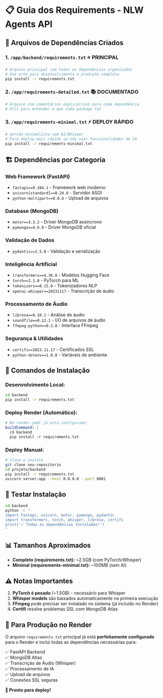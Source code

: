 # 📋 Guia dos Requirements - NLW Agents API

## 📁 Arquivos de Dependências Criados

### 1. `/app/backend/requirements.txt` ⭐ **PRINCIPAL**
```bash
# Arquivo principal com todas as dependências organizadas
# Use este para desenvolvimento e produção completa
pip install -r requirements.txt
```

### 2. `/app/requirements-detailed.txt` 📚 **DOCUMENTADO**
```bash
# Arquivo com comentários explicativos para cada dependência
# Útil para entender o que cada package faz
```

### 3. `/app/requirements-minimal.txt` ⚡ **DEPLOY RÁPIDO**
```bash
# Versão minimalista sem AI/Whisper
# Para deploy mais rápido se não usar funcionalidades de IA
pip install -r requirements-minimal.txt
```

## 🏗️ Dependências por Categoria

### **Web Framework (FastAPI)**
- `fastapi==0.104.1` - Framework web moderno
- `uvicorn[standard]==0.24.0` - Servidor ASGI
- `python-multipart==0.0.6` - Upload de arquivos

### **Database (MongoDB)**
- `motor==3.3.2` - Driver MongoDB assíncrono
- `pymongo==4.6.0` - Driver MongoDB oficial

### **Validação de Dados**
- `pydantic==2.5.0` - Validação e serialização

### **Inteligência Artificial**
- `transformers==4.36.0` - Modelos Hugging Face
- `torch==2.1.0` - PyTorch para ML
- `tokenizers==0.15.0` - Tokenizadores NLP
- `openai-whisper==20231117` - Transcrição de áudio

### **Processamento de Áudio**
- `librosa==0.10.1` - Análise de áudio
- `soundfile==0.12.1` - I/O de arquivos de áudio
- `ffmpeg-python==0.2.0` - Interface FFmpeg

### **Segurança & Utilidades**
- `certifi==2023.11.17` - Certificados SSL
- `python-dotenv==1.0.0` - Variáveis de ambiente

## 🚀 Comandos de Instalação

### **Desenvolvimento Local:**
```bash
cd backend
pip install -r requirements.txt
```

### **Deploy Render (Automático):**
```yaml
# No render.yaml já está configurado:
buildCommand: |
  cd backend
  pip install -r requirements.txt
```

### **Deploy Manual:**
```bash
# Clone e instale
git clone seu-repositorio
cd projeto/backend
pip install -r requirements.txt
uvicorn server:app --host 0.0.0.0 --port 8001
```

## 🧪 Testar Instalação

```bash
cd backend
python -c "
import fastapi, uvicorn, motor, pymongo, pydantic
import transformers, torch, whisper, librosa, certifi
print('✅ Todas as dependências instaladas!')
"
```

## 📊 Tamanhos Aproximados

- **Completo (requirements.txt):** ~2.5GB (com PyTorch/Whisper)
- **Minimal (requirements-minimal.txt):** ~100MB (sem AI)

## ⚠️ Notas Importantes

1. **PyTorch é pesado** (~1.5GB) - necessário para Whisper
2. **Whisper models** são baixados automaticamente na primeira execução
3. **FFmpeg** pode precisar ser instalado no sistema (já incluído no Render)
4. **Certifi** resolve problemas SSL com MongoDB Atlas

## 🎯 Para Produção no Render

O arquivo `requirements.txt` principal já está **perfeitamente configurado** para o Render e inclui todas as dependências necessárias para:

✅ FastAPI Backend  
✅ MongoDB Atlas  
✅ Transcrição de Áudio (Whisper)  
✅ Processamento de IA  
✅ Upload de arquivos  
✅ Conexões SSL seguras  

**🚀 Pronto para deploy!**